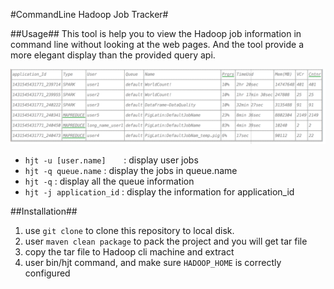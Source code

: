 #CommandLine Hadoop Job Tracker#

##Usage##
This tool is help you to view the Hadoop job information in command line without looking at the web pages.
And the tool provide a more elegant display than the provided query api.

![Sample job display](/src/test/resources/hjt_job_display.png)

* `hjt -u [user.name]    `: display user jobs
* `hjt -q queue.name`     : display the jobs in queue.name
* `hjt -q`                : display all the queue information
* `hjt -j application_id` : display the information for application_id


##Installation##
1. use `git clone` to clone this repository to local disk.
2. user `maven clean package` to pack the project and you will get tar file
3. copy the tar file to Hadoop cli machine and extract
4. user bin/hjt command, and make sure `HADOOP_HOME` is correctly configured
